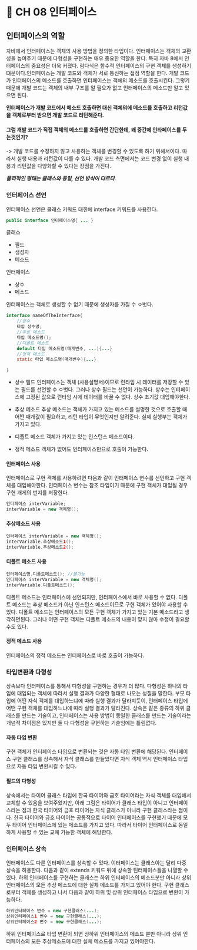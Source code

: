 # 👤 CH 08 인터페이스
## 인터페이스의 역할 
자바에서 인터페이스는 객체의 사용 방법을 정의한 타입이다. 인터페이스는 객체의 교환성을 높여주기 때문에 다형성을 구현하는 매우 중요한 역할을 한다. 특히 자바 8에서 인터페이스의 중요성은 더욱 커졌다. 람다식은 함수적 인터페이스의 구현 객체를 생성하기 떄문이다.인터페이스는 개발 코드와 객체가 서로 통신하는 접점 역할을 한다. 개발 코드가 인터페이스의 메소드를 호출하면 인터페이스는 객체의 메소드를 호출시킨다. 그렇기 때문에 개발 코드는 객체의 내부 구조를 알 필요가 없고 인터페이스의 메소드만 알고 있으면 된다.

__인터페이스가 개발 코드에서 메소드 호출하면 대신 객체의에 메소드를 호출하고 리턴값을 객체로부터 받으면 개발 코드로 리턴해준다.__

#### 그럼 개발 코드가 직접 객체의 메소드를 호출하면 간단한데, 왜 중간에 인타페이스를 두는것인가?
-> 개발 코드를 수정하지 않고 사용하는 객체를 변경할 수 있도록 하기 위해서이다. 따라서 실행 내용과 리턴값이 다를 수 있다. 개발 코드 측면에서는 코드 변경 없이 실행 내용과 리턴값을 다양화할 수 있다는 장점을 가진다.

___물리적인 형태는 클래스와 동일, 선언 방식이 다르다.___

### 인터페이스 선언 
인터페이스 선언은 클래스 키워드 대힌에 interface 키워드를 사용한다.
```java
public interface 인터페이스명{ ... }
```

클래스
- 필드
- 생성자
- 메소드

인터페이스
- 상수
- 메소드

인터페이스는 객체로 생성할 수 없기 때문에 생성자를 가질 수 ㅇ벗다.
```java
interface nameOfTheInterface{
	//상수
	타입 상수명;
	//추상 메소드
	타입 메소드명();
	//디폴트 메소드
	default 타입 메소드명(매개변수, ...){...}
	//정적 메소드
	static 타입 메소드명(매개변수){...}

}
```

- 상수 필드
인터페이스는 객체 (사용설명서)이므로 런타임 시 데이터를 저장할 수 있는 필드를 선언할 수 ㅇ벗다. 그러나 상수 필드는 선언이 가능하다. 상수는 인터페이스에 고정된 값으로 런타임 시에 데이터를 바꿀 수 없다. 상수 초기값 대입해야한다.

- 추상 메소드
추상 메소드는 객체가 가지고 있는 메소드를 설명한 것으로 호출할 때 어떤 매개값이 필요하고, 리턴 타입이 무엇인지만 알려준다. 실제 실행부는 객체가 가지고 있다.

- 디폴트 메소드
객체가 가지고 있는 인스턴스 메소드이다. 

- 정적 메소드
객체가 없어도 인터페이스만으로 호출이 가능한다.

#### 인터페이스 사용
인터페이스로 구현 객체를 사용하려면 다음과 같이 인터페이스 변수를 선언하고 구현 객체를 대입해야한다. 인터페이스 변수는 참조 타입이기 때문에 구현 객체가 대입될 경우 구현 개게의 번지를 저장한다.

```java
인터페이스 interVariable;
interVariable = new 객체명();
```

#### 추상메소드 사용
```java
인터페이스 interVariable = new 객체명();
interVariable.추상메소드1();
interVariable.추상메소드2();
```

#### 디폴트 메소드 사용
```java
인터페이스명.디폴트메소드(); //불가능
인터페이스 interVariable = new 객체명();
interVariable.디플트메소드();
```

디폴트 메소드는 인터페이스에 선언되지만, 인터페이스에서 바로 사용할 수 없다. 디폴트 메소드는 추상 메소드가 아닌 인스턴스 메소드이므로 구현 객체가 있어야 사용할 수 있다.
디폴트 메소드는 인터페이스의 모든 구현 객체가 가지고 있는 기본 메소드라고 생각하면된다. 그러나 어떤 구현 객체는 디폴트 메소드의 내용이 맞지 않아 수정이 필요할 수도 있다.

#### 정적 메소드 사용
인터페이스의 정적 메소드는 인터페이스로 바로 호출이 가능하다.

### 타입변환과 다형성
상속보다 인터페이스를 통해서 다형성을 구현하는 경우가 더 많다. 다형성은 하나의 타입에 대입되는 객체에 따라서 실행 결과가 다양한 형태로 나오는 성질을 말한다. 부모 타입에 어떤 자식 객체를 대입하느냐에 따라 실행 결과가 달라지듯이, 인터페이스 타입에 어떤 구현 객체를 대입하느냐에 따라 실행 결과가 달라진다. 상속은 같은 종류의 하위 클래스를 만드는 기술이고, 인터페이스는 사용 방법이 동일한 클래스를 만드는 기술이라는 개념적 차이점은 있지만 둘 다 다형성을 구현하는 기술임에는 틀림없다.

#### 자동 타입 변환
구현 객체가 인터페이스 타입으로 변환되는 것은 자동 타입 변환에 해당된다. 인터페이스 구현 클래스를 상속해서 자식 클래스를 만들었다면 자식 객체 역시 인터페이스 타입으로 자동 타입 변환시킬 수 있다.

#### 필드의 다형성
상속에서는 타이어 클래스 타입에 한국 타이어와 금호 타이어라는 자식 객체를 대입해서 교체할 수 있음을 보여주었지만, 아래 그림은 타이어가 클래스 타입이 아니고 인터페이스라는 점과 한국 타이어와 금호 타이어는 자식 클래스가 아니라 구현 클래스라는 점이다.
한국 타이어와 금호 타이어는 공통적으로 타이어 인터페이스를 구현했기 때문에 모두 타이어 인터페이스에 있는 메소드를 가지고 있다. 따라서 타이어 인터페이스로 동일하게 사용할 수 있는 교체 가능한 객체에 해당한다.

### 인터페이스 상속
인터페이스도 다른 인터페이스를 상속할 수 있다. 이터페이스는 클래스아는 달리 다중 상속을 허용한다. 다음과 같이 extends 키워드 뒤에 상속할 틴터페이스들을 나열할 수 있다.
하위 인터페이스를 구현하는 클래스는 하위 인터페이스의 메소드분만 아니라 상위 인터페이스의 모든 추상 메소드에 대한 실체 메소드를 가지고 있어야 한다. 구현 클래스로부터 객체를 생성하고 나서 다음과 같이 하위 및 상위 인터페이스 타입으로 변환이 가능하다.
```java
하위인터페이스 변수 = new 구현클래스(...);
상위인터페이스1 변수 = new 구현클래스(...);
상위인터페이스2 변수 = new 구현클래스(...);
```

하위 인터페이스로 타입 변환이 되면 상하위 인터페이스의 메소드 뿐만 아니라 상위 인터페이스의 모든 추상메소드에 대한 실체 메소드를 가지고 있어야한다.
